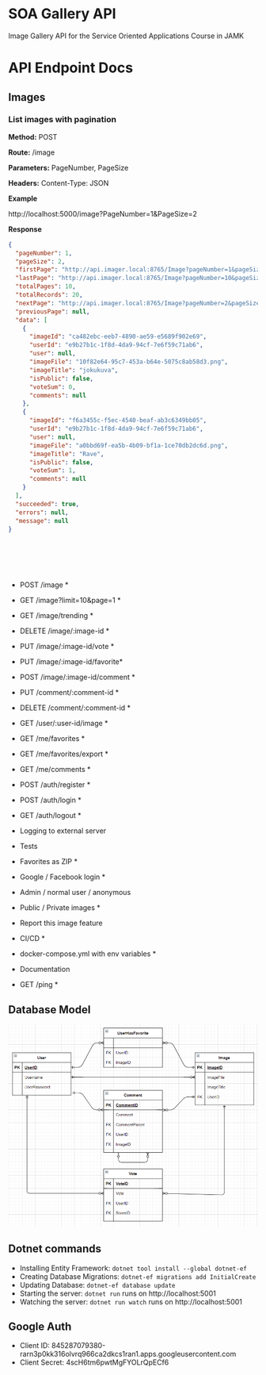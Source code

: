 # SOA Gallery API

Image Gallery API for the Service Oriented Applications Course in JAMK

# API Endpoint Docs

## Images

### List images with pagination

**Method:** POST

**Route:** /image

**Parameters:** PageNumber, PageSize

**Headers:** Content-Type: JSON

**Example**

http://localhost:5000/image?PageNumber=1&PageSize=2

**Response**
```json
{
  "pageNumber": 1,
  "pageSize": 2,
  "firstPage": "http://api.imager.local:8765/Image?pageNumber=1&pageSize=2",
  "lastPage": "http://api.imager.local:8765/Image?pageNumber=10&pageSize=2",
  "totalPages": 10,
  "totalRecords": 20,
  "nextPage": "http://api.imager.local:8765/Image?pageNumber=2&pageSize=2",
  "previousPage": null,
  "data": [
    {
      "imageId": "ca482ebc-eeb7-4890-ae59-e5689f902e69",
      "userId": "e9b27b1c-1f8d-4da9-94cf-7e6f59c71ab6",
      "user": null,
      "imageFile": "10f82e64-95c7-453a-b64e-5075c8ab58d3.png",
      "imageTitle": "jokukuva",
      "isPublic": false,
      "voteSum": 0,
      "comments": null
    },
    {
      "imageId": "f6a3455c-f5ec-4540-beaf-ab3c6349bb05",
      "userId": "e9b27b1c-1f8d-4da9-94cf-7e6f59c71ab6",
      "user": null,
      "imageFile": "a0bbd69f-ea5b-4b09-bf1a-1ce70db2dc6d.png",
      "imageTitle": "Rave",
      "isPublic": false,
      "voteSum": 1,
      "comments": null
    }
  ],
  "succeeded": true,
  "errors": null,
  "message": null
}
```

<br/>
<br/>
<br/>
<br/>

* POST /image *
* GET /image?limit=10&page=1 *
* GET /image/trending *
* DELETE /image/:image-id *
* PUT /image/:image-id/vote *
* PUT /image/:image-id/favorite*
* POST /image/:image-id/comment *

* PUT /comment/:comment-id *
* DELETE /comment/:comment-id *

* GET /user/:user-id/image *

* GET /me/favorites *
* GET /me/favorites/export *
* GET /me/comments *

* POST /auth/register *
* POST /auth/login *
* GET /auth/logout *

* Logging to external server

* Tests
* Favorites as ZIP *
* Google / Facebook login *
* Admin / normal user / anonymous
* Public / Private images *
* Report this image feature

* CI/CD *
* docker-compose.yml with env variables *

* Documentation

* GET /ping *

## Database Model

![Database](images/LogicalDbModel.png)

## Dotnet commands

* Installing Entity Framework: ```dotnet tool install --global dotnet-ef```
* Creating Database Migrations: ```dotnet-ef migrations add InitialCreate```
* Updating Database: ```dotnet-ef database update```
* Starting the server: ```dotnet run``` runs on http://localhost:5001
* Watching the server: ```dotnet run watch``` runs on http://localhost:5001

## Google Auth
* Client ID: 845287079380-rarn3p0kk316olvrq966ca2dkcs1ran1.apps.googleusercontent.com
* Client Secret: 4scH6tm6pwtMgFYOLrQpECf6